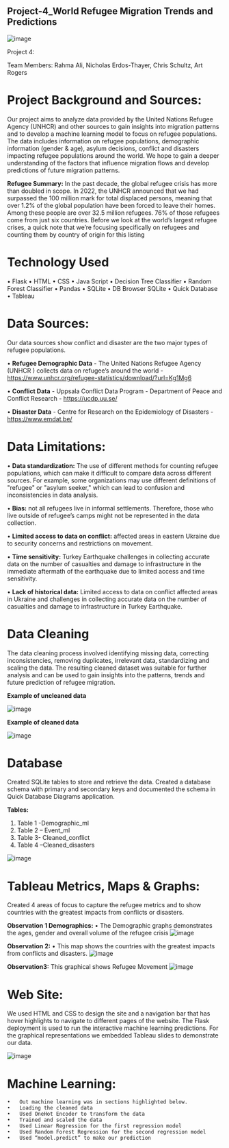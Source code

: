 ## Project-4_World Refugee Migration Trends and Predictions

![image](https://user-images.githubusercontent.com/113714205/226762476-fc712adc-19bd-4047-bfc6-7fd9f07a6db2.png)

Project 4:

Team Members:   Rahma Ali, Nicholas Erdos-Thayer, Chris Schultz,  Art Rogers

# Project Background and Sources:

Our project aims to analyze data provided by the United Nations Refugee Agency (UNHCR) and other sources to gain insights into migration patterns and to develop a machine learning model to focus on refugee populations. The data includes information on refugee populations, demographic information (gender & age), asylum decisions, conflict and disasters impacting refugee populations around the world. We hope to gain a deeper understanding of the factors that influence migration flows and develop predictions of future migration patterns.

**Refugee Summary:**
In the past decade, the global refugee crisis has more than doubled in scope. In 2022, the UNHCR announced that we had surpassed the 100 million mark for total displaced persons, meaning that over 1.2% of the global population have been forced to leave their homes. Among these people are over 32.5 million refugees. 76% of those refugees come from just six countries. Before we look at the world’s largest refugee crises, a quick note that we’re focusing specifically on refugees and counting them by country of origin for this listing

# Technology Used

•	Flask
•	HTML
•	CSS
•	Java Script
•	Decision Tree Classifier
•	Random Forest Classifier
•	Pandas
•	SQLite
•	DB Browser SQLite
•	Quick Database 
•	Tableau



# Data Sources:
Our data sources show conflict and disaster are the two major types of refugee populations.

•	**Refugee Demographic Data** - The United Nations Refugee Agency (UNHCR ) collects data on refugee’s around the world - https://www.unhcr.org/refugee-statistics/download/?url=Kg1Mg6

•	**Conflict Data** - Uppsala Conflict Data Program - Department of Peace and Conflict Research - https://ucdp.uu.se/

•	**Disaster Data** - Centre for Research on the Epidemiology of Disasters - https://www.emdat.be/

# Data Limitations:

•	**Data standardization:** The use of different methods for counting refugee populations, 
which can make it difficult to compare data across different sources. For example, 
some organizations may use different definitions of "refugee" or "asylum seeker," 
which can lead to confusion and inconsistencies in data analysis.

•	**Bias:** not all refugees live in informal settlements. Therefore, those who live outside 
of refugee’s camps might not be represented in the data collection.

•	**Limited access to data on conflict:** affected areas in eastern Ukraine due to security 
concerns and restrictions on movement.

•	**Time sensitivity:** Turkey Earthquake challenges in collecting accurate data on the 
number of casualties and damage to infrastructure in the immediate aftermath of the 
earthquake due to limited access and time sensitivity.

•	**Lack of historical data:** Limited access to data on conflict affected areas in Ukraine 
and challenges in collecting accurate data on the number of casualties and damage to 
infrastructure in Turkey Earthquake.


 # Data Cleaning
 The data cleaning process involved identifying missing data, correcting inconsistencies, removing duplicates, irrelevant data, standardizing and scaling the data. The resulting cleaned dataset was suitable for further analysis and can be used to gain insights into the patterns, trends and future prediction of refugee migration. 

**Example of uncleaned data**
 
![image](https://user-images.githubusercontent.com/113312408/226767144-787db2ec-2de2-4942-867d-132c8500d308.png)

**Example of cleaned data**

![image](https://user-images.githubusercontent.com/113312408/226766928-bdd77fd0-1682-471c-b526-56af3fe17590.png)

 #  Database
Created SQLite tables to store and retrieve the data. Created a database schema with primary and secondary keys and documented the schema in Quick Database Diagrams application.

**Tables:**
1.	Table 1 -Demographic_ml
2.	Table 2 – Event_ml
3.	Table 3- Cleaned_conflict
4.	Table 4 –Cleaned_disasters

![image](https://user-images.githubusercontent.com/113312408/226196244-7c66b085-c3f8-4512-bb7f-a54b80c58ddd.png)

# Tableau Metrics, Maps & Graphs:
Created 4 areas of focus to capture the refugee metrics and to show countries with the greatest impacts from conflicts or disasters.
 
 **Observation 1 Demographics:**
  •	The Demographic graphs demonstrates the ages, gender and overall volume of the refugee crisis
   ![image](https://user-images.githubusercontent.com/113714205/226493646-4230440a-3c06-4147-9621-569fef31820d.png)
  
  **Observation 2:**
  •	This map shows the countries with the greatest impacts from conflicts and disasters. 
  ![image](https://user-images.githubusercontent.com/113714205/226493951-f280cf5f-b3f1-48cf-aa1c-f5be076f494f.png)
  
  **Observation3:**
  This graphical shows Refugee Movement
  ![image](https://user-images.githubusercontent.com/113714205/226493823-a0cd46ee-71a1-476e-8632-0e8faf491cb9.png)


# Web Site:
We used HTML and CSS to design the site and a navigation bar that has hover highlights to navigate to different pages of the website. The Flask deployment is used to run the interactive machine learning predictions. For the graphical representations we embedded Tableau slides to demonstrate our data.


![image](https://user-images.githubusercontent.com/113714205/226765350-b2810ebf-11cb-4566-911b-a215f0541a89.png)



# Machine Learning: 
    •	Out machine learning was in sections highlighted below.
    •	Loading the cleaned data
    •	Used OneHot Encoder to transform the data
    •	Trained and scaled the data
    •	Used Linear Regression for the first regression model
    •	Used Random Forest Regression for the second regression model
    •	Used “model.predict” to make our prediction






 

